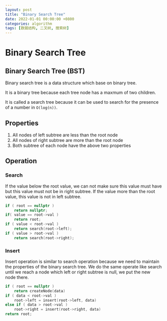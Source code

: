 ```yaml
---
layout: post
title: "Binary Search Tree"
date: 2022-01-01 00:00:00 +0800
categories: algorithm
tags: [数据结构, 二叉树, 搜索树]
---
```


# Binary Search Tree

## Binary Search Tree (BST)

Binary search tree is a data structure which base on binary tree.

It is a binary tree because each tree node has a maxmum of two children.

It is called a search tree because it can be used to search for the presence of a number in `O(log(n))`.

## Properties

1. All nodes of left subtree are less than the root node
2. All nodes of right subtree are more than the root node
3. Both subtree of each node have the above two properties

## Operation

### Search

If the value below the root value, we can not make sure this value must have but this value must not be in right subtree. If the value more than the root value, this value is not in left subtree. 

```cpp
if ( root == nullptr )
	return nullptr;
if( value == root->val )
	return root;
if ( value < root->val )
	return search(root->left);
if ( value > root->val )
	return search(root->right);
```

### Insert

Insert operation is similar to search operation because we need to maintain the properties of the binary search tree. We do the same operate like search until we reach a node which left or right subtree is null, we put the new node there.

```cpp
if ( root == nullptr )
	return createNode(data)
if ( data < root->val )
	root->left = insert(root->left, data)
else if ( data > root->val )
	root->right = insert(root->right, data)
return root;
```